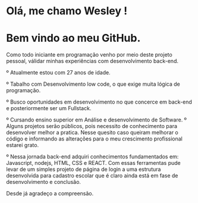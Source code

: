 # Olá, me chamo Wesley !
# Bem vindo ao meu GitHub.


Como todo iniciante em programação venho por meio deste projeto pessoal, válidar minhas experiências com desenvolvimento back-end.

º Atualmente estou com 27 anos de idade.

º Tabalho com Desenvolvimento low code, o que exige muita lógica de programação.

º Busco oportunidades em desenvolvimento no que concerce em back-end e posteriormente ser um Fullstack.

º Cursando ensino superior em Análise e desenvolvimento de Software.
º Alguns projetos serão públicos, pois necessito de conhecimento para desenvolver melhor a pratica. Nesse quesito caso queiram melhorar o código e informando as alterações para o meu crescimento profissional estarei grato.

º Nessa jornada back-end adquiri conhecimentos fundamentados em: Javascript, nodejs, HTML, CSS e REACT. Com essas ferramentas pude levar de um simples projeto de página de login a uma estrutura desenvolvida para cadastro escolar que é claro ainda está em fase de desenvolvimento e conclusão.

Desde já agradeço a compreensão. 
